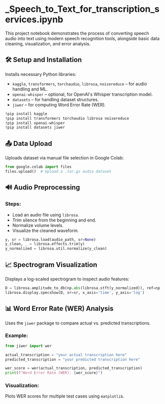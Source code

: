 # _Speech_to_Text_for_transcription_services.ipynb

This project notebook demonstrates the process of converting speech audio into text using modern speech recognition tools, alongside basic data cleaning, visualization, and error analysis.

## 🛠️ Setup and Installation

Installs necessary Python libraries:

* `kaggle`, `transformers`, `torchaudio`, `librosa`, `noisereduce` – for audio handling and ML.
* `openai-whisper` – optional, for OpenAI's Whisper transcription model.
* `datasets` – for handling dataset structures.
* `jiwer` – for computing Word Error Rate (WER).

```bash
!pip install kaggle
!pip install transformers torchaudio librosa noisereduce
!pip install openai-whisper
!pip install datasets jiwer
```

## 📤 Data Upload

Uploads dataset via manual file selection in Google Colab:

```python
from google.colab import files
files.upload()  # Upload a .tar.gz audio dataset
```

## 🔊 Audio Preprocessing

### Steps:

* Load an audio file using `librosa`.
* Trim silence from the beginning and end.
* Normalize volume levels.
* Visualize the cleaned waveform.

```python
y, sr = librosa.load(audio_path, sr=None)
y_clean, _ = librosa.effects.trim(y)
y_normalized = librosa.util.normalize(y_clean)
```

## 📈 Spectrogram Visualization

Displays a log-scaled spectrogram to inspect audio features:

```python
D = librosa.amplitude_to_db(np.abs(librosa.stft(y_normalized)), ref=np.max)
librosa.display.specshow(D, sr=sr, x_axis='time', y_axis='log')
```

## 📊 Word Error Rate (WER) Analysis

Uses the `jiwer` package to compare actual vs. predicted transcriptions.

### Example:

```python
from jiwer import wer

actual_transcription = "your actual transcription here"
predicted_transcription = "your predicted transcription here"

wer_score = wer(actual_transcription, predicted_transcription)
print(f"Word Error Rate (WER): {wer_score}")
```

### Visualization:

Plots WER scores for multiple test cases using `matplotlib`.


